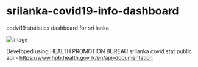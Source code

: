 # srilanka-covid19-info-dashboard
codvi19 statistics dashboard for sri lanka

![image](https://user-images.githubusercontent.com/34080199/160289454-24443998-6527-4055-bb8f-03c2ffc84c10.png)

Developed using HEALTH PROMOTION BUREAU srilanka covid stat public api - https://www.hpb.health.gov.lk/en/api-documentation

